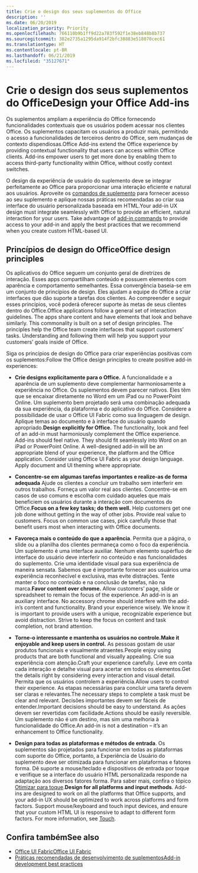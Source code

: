 ```yaml
---
title: Crie o design dos seus suplementos do Office
description: ''
ms.date: 06/20/2019
localization_priority: Priority
ms.openlocfilehash: 766110b9b1ff9d22a783f592f1e38eb848b8b737
ms.sourcegitcommit: 382e2735a1295da914f2bfc38883e518070cec61
ms.translationtype: HT
ms.contentlocale: pt-BR
ms.lasthandoff: 06/21/2019
ms.locfileid: "35127671"
---
```

# <a name="design-your-office-add-ins"></a><span data-ttu-id="66a98-102">Crie o design dos seus suplementos do Office</span><span class="sxs-lookup"><span data-stu-id="66a98-102">Design your Office Add-ins</span></span>

<span data-ttu-id="66a98-p101">Os suplementos ampliam a experiência do Office fornecendo funcionalidades contextuais que os usuários podem acessar nos clientes Office. Os suplementos capacitam os usuários a produzir mais, permitindo o acesso a funcionalidades de terceiros dentro do Office, sem mudanças de contexto dispendiosas.</span><span class="sxs-lookup"><span data-stu-id="66a98-p101">Office Add-ins extend the Office experience by providing contextual functionality that users can access within Office clients. Add-ins empower users to get more done by enabling them to access third-party functionality within Office, without costly context switches.</span></span> 

<span data-ttu-id="66a98-p102">O design da experiência de usuário do suplemento deve se integrar perfeitamente ao Office para proporcionar uma interação eficiente e natural aos usuários. Aproveite os [comandos de suplemento](add-in-commands.md) para fornecer acesso ao seu suplemento e aplique nossas práticas recomendadas ao criar sua interface do usuário personalizada baseada em HTML.</span><span class="sxs-lookup"><span data-stu-id="66a98-p102">Your add-in UX design must integrate seamlessly with Office to provide an efficient, natural interaction for your users. Take advantage of [add-in commands](add-in-commands.md) to provide access to your add-in and apply the best practices that we recommend when you create custom HTML-based UI.</span></span>

## <a name="office-design-principles"></a><span data-ttu-id="66a98-107">Princípios de design do Office</span><span class="sxs-lookup"><span data-stu-id="66a98-107">Office design principles</span></span>

<span data-ttu-id="66a98-p103">Os aplicativos do Office seguem um conjunto geral de diretrizes de interação. Esses apps compartilham conteúdo e possuem elementos com aparência e comportamento semelhantes. Essa convergência baseia-se em um conjunto de princípios de design. Eles ajudam a equipe do Office a criar interfaces que dão suporte a tarefas dos clientes. Ao compreender e seguir esses princípios, você poderá oferecer suporte às metas de seus clientes dentro do Office.</span><span class="sxs-lookup"><span data-stu-id="66a98-p103">Office applications follow a general set of interaction guidelines. The apps share content and have elements that look and behave similarly. This commonality is built on a set of design principles. The principles help the Office team create interfaces that support customers’ tasks. Understanding and following them will help you support your customers’ goals inside of Office.</span></span>

<span data-ttu-id="66a98-113">Siga os princípios de design do Office para criar experiências positivas com os suplementos:</span><span class="sxs-lookup"><span data-stu-id="66a98-113">Follow the Office design principles to create positive add-in experiences:</span></span>

- <span data-ttu-id="66a98-p104">**Crie designs explicitamente para o Office.** A funcionalidade e a aparência de um suplemento deve complementar harmoniosamente a experiência no Office. Os suplementos devem parecer nativos. Eles têm que se encaixar diretamente no Word em um iPad ou no PowerPoint Online. Um suplemento bem projetado será uma combinação adequada da sua experiência, da plataforma e do aplicativo do Office. Considere a possibilidade de usar o Office UI Fabric como sua linguagem de design. Aplique temas ao documento e à interface do usuário quando apropriado.</span><span class="sxs-lookup"><span data-stu-id="66a98-p104">**Design explicitly for Office.** The functionality, look and feel of an add-in must harmoniously complement the Office experience. Add-ins should feel native. They should fit seamlessly into Word on an iPad or PowerPoint Online. A well-designed add-in will be an appropriate blend of your experience, the platform and the Office application. Consider using Office UI Fabric as your design language. Apply document and UI theming where appropriate.</span></span>

- <span data-ttu-id="66a98-p105">**Concentre-se em algumas tarefas importantes e realize-as de forma adequada** Ajude os clientes a concluir um trabalho sem interferir em outros trabalhos. Forneça um valor real aos clientes. Concentre-se em casos de uso comuns e escolha com cuidado aqueles que mais beneficiem os usuários durante a interação com documentos do Office.</span><span class="sxs-lookup"><span data-stu-id="66a98-p105">**Focus on a few key tasks; do them well.** Help customers get one job done without getting in the way of other jobs. Provide real value to customers. Focus on common use cases, pick carefully those that benefit users most when interacting with Office documents.</span></span>

- <span data-ttu-id="66a98-p106">**Favoreça mais o conteúdo do que a aparência**. Permita que a página, o slide ou a planilha dos clientes permaneça como o foco da experiência. Um suplemento é uma interface auxiliar. Nenhum elemento supérfluo de interface do usuário deve interferir no conteúdo e nas funcionalidades do suplemento. Crie uma identidade visual para sua experiência de maneira sensata. Sabemos que é importante fornecer aos usuários uma experiência reconhecível e exclusiva, mas evite distrações. Tente manter o foco no conteúdo e na conclusão de tarefas, não na marca.</span><span class="sxs-lookup"><span data-stu-id="66a98-p106">**Favor content over chrome.** Allow customers’ page, slide or spreadsheet to remain the focus of the experience. An add-in is an auxiliary interface. No accessory chrome should interfere with the add-in’s content and functionality. Brand your experience wisely. We know it is important to provide users with a unique, recognizable experience but avoid distraction. Strive to keep the focus on content and task completion, not brand attention.</span></span>

- <span data-ttu-id="66a98-132">**Torne-o interessante e mantenha os usuários no controle.**</span><span class="sxs-lookup"><span data-stu-id="66a98-132">**Make it enjoyable and keep users in control.**</span></span> <span data-ttu-id="66a98-133">As pessoas gostam de usar produtos funcionais e visualmente atraentes.</span><span class="sxs-lookup"><span data-stu-id="66a98-133">People enjoy using products that are both functional and visually appealing.</span></span> <span data-ttu-id="66a98-134">Crie sua experiência com atenção.</span><span class="sxs-lookup"><span data-stu-id="66a98-134">Craft your experience carefully.</span></span> <span data-ttu-id="66a98-135">Leve em conta cada interação e detalhe visual para acertar em todos os elementos.</span><span class="sxs-lookup"><span data-stu-id="66a98-135">Get the details right by considering every interaction and visual detail.</span></span> <span data-ttu-id="66a98-136">Permita que os usuários controlem a experiência.</span><span class="sxs-lookup"><span data-stu-id="66a98-136">Allow users to control their experience.</span></span> <span data-ttu-id="66a98-137">As etapas necessárias para concluir uma tarefa devem ser claras e relevantes.</span><span class="sxs-lookup"><span data-stu-id="66a98-137">The necessary steps to complete a task must be clear and relevant.</span></span> <span data-ttu-id="66a98-138">Decisões importantes devem ser fáceis de entender.</span><span class="sxs-lookup"><span data-stu-id="66a98-138">Important decisions should be easy to understand.</span></span> <span data-ttu-id="66a98-139">As ações devem ser revertidas com facilidade.</span><span class="sxs-lookup"><span data-stu-id="66a98-139">Actions should be easily reversible.</span></span> <span data-ttu-id="66a98-140">Um suplemento não é um destino, mas sim uma melhoria à funcionalidade do Office.</span><span class="sxs-lookup"><span data-stu-id="66a98-140">An add-in is not a destination – it’s an enhancement to Office functionality.</span></span>

- <span data-ttu-id="66a98-p108">**Design para todas as plataformas e métodos de entrada**. Os suplementos são projetados para funcionar em todas as plataformas com suporte do Office, portanto, a Experiência de Usuário do suplemento deve ser otimizada para funcionar em plataformas e fatores forma. Dê suporte a mouse/teclado e dispositivos de entrada por toque e verifique se a interface do usuário HTML personalizada responde na adaptação aos diversos fatores forma. Para saber mais, confira o tópico [Otimizar para toque](../concepts/add-in-development-best-practices.md#optimize-for-touch).</span><span class="sxs-lookup"><span data-stu-id="66a98-p108">**Design for all platforms and input methods**. Add-ins are designed to work on all the platforms that Office supports, and your add-in UX should be optimized to work across platforms and form factors. Support mouse/keyboard and touch input devices, and ensure that your custom HTML UI is responsive to adapt to different form factors. For more information, see [Touch](../concepts/add-in-development-best-practices.md#optimize-for-touch).</span></span> 

## <a name="see-also"></a><span data-ttu-id="66a98-145">Confira também</span><span class="sxs-lookup"><span data-stu-id="66a98-145">See also</span></span>
- [<span data-ttu-id="66a98-146">Office UI Fabric</span><span class="sxs-lookup"><span data-stu-id="66a98-146">Office UI Fabric</span></span>](https://developer.microsoft.com/pt-BR/fabric) 
- [<span data-ttu-id="66a98-147">Práticas recomendadas de desenvolvimento de suplementos</span><span class="sxs-lookup"><span data-stu-id="66a98-147">Add-in development best practices</span></span>](../concepts/add-in-development-best-practices.md)

